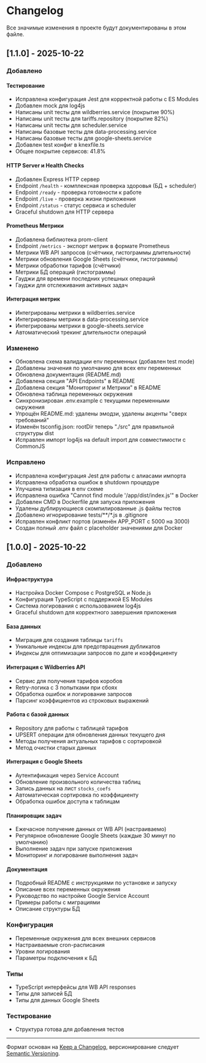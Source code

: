 # Changelog

Все значимые изменения в проекте будут документированы в этом файле.

## [1.1.0] - 2025-10-22

### Добавлено

#### Тестирование
- Исправлена конфигурация Jest для корректной работы с ES Modules
- Добавлен mock для log4js
- Написаны unit тесты для wildberries.service (покрытие 90%)
- Написаны unit тесты для tariffs.repository (покрытие 82%)
- Написаны unit тесты для scheduler.service
- Написаны базовые тесты для data-processing.service
- Написаны базовые тесты для google-sheets.service
- Добавлен test конфиг в knexfile.ts
- Общее покрытие сервисов: 41.8%

#### HTTP Server и Health Checks
- Добавлен Express HTTP сервер
- Endpoint `/health` - комплексная проверка здоровья (БД + scheduler)
- Endpoint `/ready` - проверка готовности к работе
- Endpoint `/live` - проверка жизни приложения
- Endpoint `/status` - статус сервиса и scheduler
- Graceful shutdown для HTTP сервера

#### Prometheus Метрики
- Добавлена библиотека prom-client
- Endpoint `/metrics` - экспорт метрик в формате Prometheus
- Метрики WB API запросов (счётчики, гистограммы длительности)
- Метрики обновления Google Sheets (счётчики, гистограммы)
- Метрики обработки тарифов (счётчики)
- Метрики БД операций (гистограммы)
- Гауджи для времени последних успешных операций
- Гауджи для отслеживания активных задач

#### Интеграция метрик
- Интегрированы метрики в wildberries.service
- Интегрированы метрики в data-processing.service
- Интегрированы метрики в google-sheets.service
- Автоматический трекинг длительности операций

### Изменено
- Обновлена схема валидации env переменных (добавлен test mode)
- Добавлены значения по умолчанию для всех env переменных
- Обновлена документация (README.md)
- Добавлена секция "API Endpoints" в README
- Добавлена секция "Мониторинг и Метрики" в README
- Обновлена таблица переменных окружения
- Синхронизирован .env.example с текущими переменными окружения
- Упрощён README.md: удалены эмодзи, удалены акценты "сверх требований"
- Изменён tsconfig.json: rootDir теперь "./src" для правильной структуры dist
- Исправлен импорт log4js на default import для совместимости с CommonJS

### Исправлено
- Исправлена конфигурация Jest для работы с алиасами импорта
- Исправлена обработка ошибок в shutdown процедуре
- Улучшена типизация в env схеме
- Исправлена ошибка "Cannot find module '/app/dist/index.js'" в Docker
- Добавлен CMD в Dockerfile для запуска приложения
- Удалены дублирующиеся скомпилированные .js файлы тестов
- Добавлено игнорирование tests/**/*.js в .gitignore
- Исправлен конфликт портов (изменён APP_PORT с 5000 на 3000)
- Создан полный .env файл с placeholder значениями для Docker

## [1.0.0] - 2025-10-22

### Добавлено

#### Инфраструктура
- Настройка Docker Compose с PostgreSQL и Node.js
- Конфигурация TypeScript с поддержкой ES Modules
- Система логирования с использованием log4js
- Graceful shutdown для корректного завершения приложения

#### База данных
- Миграция для создания таблицы `tariffs`
- Уникальные индексы для предотвращения дубликатов
- Индексы для оптимизации запросов по дате и коэффициенту

#### Интеграция с Wildberries API
- Сервис для получения тарифов коробов
- Retry-логика с 3 попытками при сбоях
- Обработка ошибок и логирование запросов
- Парсинг коэффициентов из строковых выражений

#### Работа с базой данных
- Repository для работы с таблицей тарифов
- UPSERT операции для обновления данных текущего дня
- Методы получения актуальных тарифов с сортировкой
- Метод очистки старых данных

#### Интеграция с Google Sheets
- Аутентификация через Service Account
- Обновление произвольного количества таблиц
- Запись данных на лист `stocks_coefs`
- Автоматическая сортировка по коэффициенту
- Обработка ошибок доступа к таблицам

#### Планировщик задач
- Ежечасное получение данных от WB API (настраиваемо)
- Регулярное обновление Google Sheets (каждые 30 минут по умолчанию)
- Выполнение задач при запуске приложения
- Мониторинг и логирование выполнения задач

#### Документация
- Подробный README с инструкциями по установке и запуску
- Описание всех переменных окружения
- Руководство по настройке Google Service Account
- Примеры работы с миграциями
- Описание структуры БД

### Конфигурация
- Переменные окружения для всех внешних сервисов
- Настраиваемые cron-расписания
- Уровни логирования
- Параметры подключения к БД

### Типы
- TypeScript интерфейсы для WB API responses
- Типы для записей БД
- Типы для данных Google Sheets

### Тестирование
- Структура готова для добавления тестов

---

Формат основан на [Keep a Changelog](https://keepachangelog.com/ru/1.0.0/),
версионирование следует [Semantic Versioning](https://semver.org/lang/ru/).


